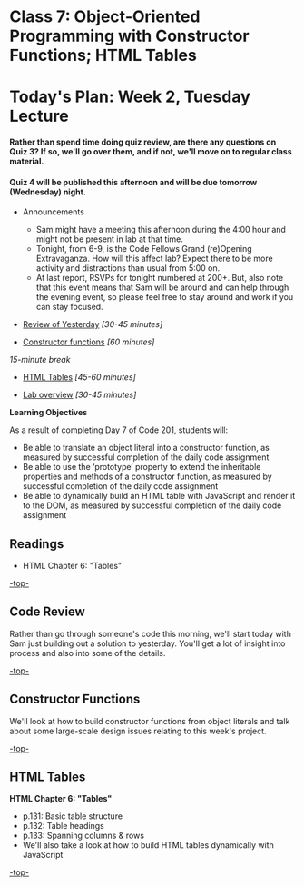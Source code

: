 # Class 7: Object-Oriented Programming with Constructor Functions; HTML Tables

<a id="top"></a>
# Today's Plan: Week 2, Tuesday Lecture

#### Rather than spend time doing quiz review, are there any questions on Quiz 3? If so, we'll go over them, and if not, we'll move on to regular class material.

#### Quiz 4 will be published this afternoon and will be due tomorrow (Wednesday) night.

- Announcements
  - Sam might have a meeting this afternoon during the 4:00 hour and might not be present in lab at that time.
  - Tonight, from 6-9, is the Code Fellows Grand (re)Opening Extravaganza. How will this affect lab? Expect there to be more activity and distractions than usual from 5:00 on.
  - At last report, RSVPs for tonight numbered at 200+. But, also note that this event means that Sam will be around and can help through the evening event, so please feel free to stay around and work if you can stay focused.

- [Review of Yesterday](#codereview) *[30-45 minutes]*

- [Constructor functions](#code) *[60 minutes]*

*15-minute break*

- [HTML Tables](#tables) *[45-60 minutes]*

- [Lab overview](#lab) *[30-45 minutes]*

**Learning Objectives**

As a result of completing Day 7 of Code 201, students will:

- Be able to translate an object literal into a constructor function, as measured by successful completion of the daily code assignment
- Be able to use the ‘prototype’ property to extend the inheritable properties and methods of a constructor function, as measured by successful completion of the daily code assignment
- Be able to dynamically build an HTML table with JavaScript and render it to the DOM, as measured by successful completion of the daily code assignment

## Readings

- HTML Chapter 6: "Tables"

[-top-](#top)

<a id="codereview"></a>
## Code Review

Rather than go through someone's code this morning, we'll start today with Sam just building out a solution to yesterday. You'll get a lot of insight into process and also into some of the details.

[-top-](#top)

<a id="code"></a>
## Constructor Functions

We'll look at how to build constructor functions from object literals and talk about some large-scale design issues relating to this week's project.

[-top-](#top)

<a id="tables"></a>
## HTML Tables

**HTML Chapter 6: "Tables"**

- p.131: Basic table structure
- p.132: Table headings
- p.133: Spanning columns & rows
- We'll also take a look at how to build HTML tables dynamically with JavaScript

[-top-](#top)
